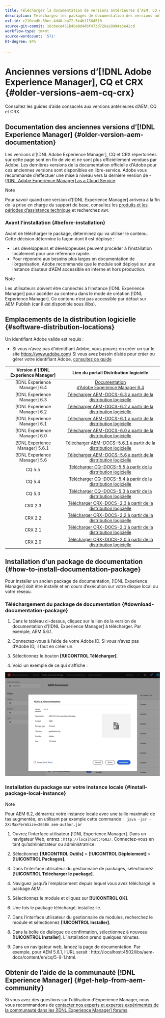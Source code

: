 ```yaml
---
title: Télécharger la documentation de versions antérieures d’AEM, CQ et CRX
description: Téléchargez les packages de documentation des versions antérieures d’Adobe Experience Manager, CQ et CRX.
exl-id: c210eadb-58ec-4d40-ba72-5e4b11564510
source-git-commit: 10cbece451b46e8d4dbf473d728a20994a5e42cd
workflow-type: tm+mt
source-wordcount: '571'
ht-degree: 94%

---
```


# Anciennes versions d’[!DNL Adobe Experience Manager], CQ et CRX {#older-versions-aem-cq-crx}

Consultez les guides d’aide consacrés aux versions antérieures d’AEM, CQ et CRX.

## Documentation des anciennes versions d’[!DNL Experience Manager] {#older-version-aem-documentation}

Les versions d’[!DNL Adobe Experience Manager], CQ et CRX répertoriées sur cette page sont en fin de vie et ne sont plus officiellement vendues par Adobe. Les dernières versions de la documentation officielle d&#39;Adobe pour ces anciennes versions sont disponibles en libre-service. Adobe vous recommande d’effectuer une mise à niveau vers la dernière version de - [[!DNL Adobe Experience Manager] as a Cloud Service](https://experienceleague.adobe.com/fr/docs/experience-manager-cloud-service).

>[!NOTE]
>
>Pour savoir quand une version d’[!DNL Experience Manager] arrivera à la fin de la prise en charge du support de base, consultez les [produits et les périodes d’assistance technique](https://helpx.adobe.com/fr/support/programs/eol-matrix.html) et recherchez `AEM`.

### Avant l’installation {#before-installation}

Avant de télécharger le package, déterminez qui va utiliser le contenu. Cette décision détermine la façon dont il est déployé :

* Les développeurs et développeuses peuvent procéder à l’installation localement pour une référence rapide.
* Pour répondre aux besoins plus larges en documentation de l’organisation, Adobe recommande que le module soit déployé sur une instance d’auteur d’AEM accessible en interne et hors production.

>[!NOTE]
>
>Les utilisateurs doivent être connectés à l’instance [!DNL Experience Manager] pour accéder au contenu dans le mode de création [!DNL Experience Manager]. Ce contenu n’est pas accessible par défaut sur AEM Publish (car il est disponible sous /libs).

## Emplacements de la distribution logicielle {#software-distribution-locations}

Un identifiant Adobe valide est requis :

* Si vous n’avez pas d’identifiant Adobe, vous pouvez en créer un sur le site https://www.adobe.com/
Si vous avez besoin d’aide pour créer ou gérer votre identifiant Adobe, [consultez ce guide](https://helpx.adobe.com/fr/manage-account.html)

| Version d’[!DNL Experience Manager] | Lien du portail Distribution logicielle |
|:-----------:|:--------------------------------------------------:|
| [!DNL Experience Manager] 6.4 | [Documentation d’Adobe Experience Manager 6.4](https://experienceleague.adobe.com/fr/docs/experience-manager-64) |
| [!DNL Experience Manager] 6.3 | [Télécharger AEM-DOCS-6.3 à partir de la distribution logicielle](https://experience.adobe.com/#/downloads/content/software-distribution/en/aem.html?package=/content/software-distribution/en/details.html/content/dam/aem/public/adobe/packages/aem-docs/aem-docs-6-3.zip) |
| [!DNL Experience Manager] 6.2 | [Télécharger AEM-DOCS-6.2 à partir de la distribution logicielle](https://experience.adobe.com/#/downloads/content/software-distribution/en/aem.html?package=/content/software-distribution/en/details.html/content/dam/aem/public/adobe/packages/aem-docs/aem-docs-6-2.zip) |
| [!DNL Experience Manager] 6.1 | [Télécharger AEM-DOCS-6.1 à partir de la distribution logicielle](https://experience.adobe.com/#/downloads/content/software-distribution/en/aem.html?package=/content/software-distribution/en/details.html/content/dam/aem/public/adobe/packages/aem-docs/aem-docs-6-1.zip) |
| [!DNL Experience Manager] 6.0 | [Télécharger AEM-DOCS-6.0 à partir de la distribution logicielle](https://experience.adobe.com/#/downloads/content/software-distribution/en/aem.html?package=/content/software-distribution/en/details.html/content/dam/aem/public/adobe/packages/aem-docs/aem-docs-6-0.zip) |
| [!DNL Experience Manager] 5.6.1 | [Télécharger AEM-DOCS-5.6.1 à partir de la distribution logicielle](https://experience.adobe.com/#/downloads/content/software-distribution/en/aem.html?package=/content/software-distribution/en/details.html/content/dam/aem/public/adobe/packages/aem-docs/aem-docs-5-6-1.zip) |
| [!DNL Experience Manager] 5.6 | [Télécharger AEM-DOCS-5.6 à partir de la distribution logicielle](https://experience.adobe.com/#/downloads/content/software-distribution/en/aem.html?package=/content/software-distribution/en/details.html/content/dam/aem/public/adobe/packages/aem-docs/aem-docs-5-6.zip) |
| CQ 5.5 | [Télécharger CQ-DOCS-5.5 à partir de la distribution logicielle](https://experience.adobe.com/#/downloads/content/software-distribution/en/aem.html?package=%2Fcontent%2Fsoftware-distribution%2Fen%2Fdetails.html%2Fcontent%2Fdam%2Faem%2Fpublic%2Fadobe%2Fpackages%2Faem-docs%2Faem-docs-5-5.zip) |
| CQ 5.4 | [Télécharger CQ-DOCS-5.4 à partir de la distribution logicielle](https://experience.adobe.com/#/downloads/content/software-distribution/en/aem.html?package=/content/software-distribution/en/details.html/content/dam/aem/public/adobe/packages/aem-docs/aem-docs-5-4.zip) |
| CQ 5.3 | [Télécharger CQ-DOCS-5.3 à partir de la distribution logicielle](https://experience.adobe.com/#/downloads/content/software-distribution/en/aem.html?package=/content/software-distribution/en/details.html/content/dam/aem/public/adobe/packages/aem-docs/aem-docs-5-3.zip) |
| CRX 2.3 | [Télécharger CRX-DOCS-2.3 à partir de la distribution logicielle](https://experience.adobe.com/#/downloads/content/software-distribution/en/aem.html?package=/content/software-distribution/en/details.html/content/dam/aem/public/adobe/packages/aem-docs/crx-docs-2-3.zip) |
| CRX 2.2 | [Télécharger CRX-DOCS-2.2 à partir de la distribution logicielle](https://experience.adobe.com/#/downloads/content/software-distribution/en/aem.html?package=/content/software-distribution/en/details.html/content/dam/aem/public/adobe/packages/aem-docs/crx-docs-2-2.zip) |
| CRX 2.1 | [Télécharger CRX-DOCS-2.1 à partir de la distribution logicielle](https://experience.adobe.com/#/downloads/content/software-distribution/en/aem.html?package=/content/software-distribution/en/details.html/content/dam/aem/public/adobe/packages/aem-docs/crx-docs-2-1.zip) |
| CRX 2.0 | [Télécharger CRX-DOCS-2.0 à partir de la distribution logicielle](https://experience.adobe.com/#/downloads/content/software-distribution/en/aem.html?package=/content/software-distribution/en/details.html/content/dam/aem/public/adobe/packages/aem-docs/crx-docs-2-0.zip) |

## Installation d’un package de documentation {#how-to-install-documentation-package}

Pour installer un ancien package de documentation, [!DNL Experience Manager] doit être installé et en cours d’exécution sur votre disque local ou votre réseau.

### Téléchargement du package de documentation {#download-documentation-package}

1. Dans le tableau ci-dessus, cliquez sur le lien de la version de documentation d’[!DNL Experience Manager] à télécharger. Par exemple, AEM 5.6.1.

1. Connectez-vous à l’aide de votre Adobe ID. Si vous n’avez pas d’Adobe ID, il faut en créer un.

1. Sélectionnez le bouton **[!UICONTROL Télécharger]**.

1. Voici un exemple de ce qui s’affiche :

![Exemple de distribution logicielle](assets/screen_shot_2020-07-10at161922.jpg)

### Installation du package sur votre instance locale {#install-package-local-instance}

>[!NOTE]
>
>Pour AEM 6.2, démarrez votre instance locale avec une taille maximale de tas augmentée, en utilisant par exemple cette commande : ` java -jar -XX:MaxPermSize=2048m aem-author.jar`

1. Ouvrez l’interface utilisateur [!DNL Experience Manager]. Dans un navigateur Web, entrez : `http://localhost:4502/`. Connectez-vous en tant qu’administrateur ou administratrice.

1. Sélectionnez **[!UICONTROL Outils]** > **[!UICONTROL Déploiement]** > **[!UICONTROL Packages]**.

1. Dans l’interface utilisateur du gestionnaire de packages, sélectionnez **[!UICONTROL Télécharger le package]**.

1. Naviguez jusqu’à l’emplacement depuis lequel vous avez téléchargé le package AEM.

1. Sélectionnez le module et cliquez sur **[!UICONTROL OK]**.

1. Une fois le package téléchargé, installez-le.

1. Dans l’interface utilisateur du gestionnaire de modules, recherchez le module et sélectionnez **[!UICONTROL Installer]**.

1. Dans la boîte de dialogue de confirmation, sélectionnez à nouveau **[!UICONTROL Installer]**. L’installation prend quelques minutes.

1. Dans un navigateur web, lancez la page de documentation. Par exemple, pour AEM 5.6.1, l’URL serait : http://localhost:4502/libs/aem-docs/content/en/cq/5-6-1.html.

## Obtenir de l’aide de la communauté [!DNL Experience Manager] {#get-help-from-aem-community}

Si vous avez des questions sur l’utilisation d’Experience Manager, nous vous recommandons de [contacter nos experts et expertes expérimentés de la communauté dans les  [!DNL Experience Manager] forums](https://experienceleaguecommunities.adobe.com/t5/adobe-experience-manager/ct-p/adobe-experience-manager-community).
